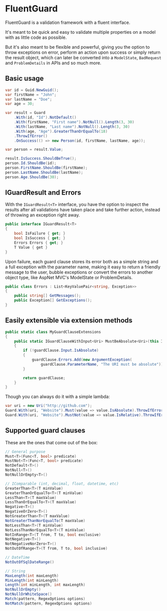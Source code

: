 ﻿# FluentGuard

FluentGuard is a validation framework with a fluent interface.

It's meant to be quick and easy to validate multiple properties on a model with as little code as possible.

But it's also meant to be flexible and powerful, giving you the option to throw exceptions on error, perform an action upon success or simply return the result object, which can later be converted into a `ModelState`, `BadRequest` and `ProblemDetails` in APIs and so much more.

## Basic usage

``` csharp
var id = Guid.NewGuid();
var firstName = "John";
var lastName = "Doe";
var age = 30;

var result = Guard
    .With(id, "Id").NotDefault()
    .With(firstName, "First name").NotNull().Length(3, 30)
    .With(lastName, "Last name").NotNull().Length(3, 30)
    .With(age, "Age").GreaterThanOrEqualTo(18)
    .ThrowIfError()
    .OnSuccess(() => new Person(id, firstName, lastName, age));

var person = result.Value;

result.IsSuccess.ShouldBeTrue();
person.Id.ShouldBe(id);
person.FirstName.ShouldBe(firstName);
person.LastName.ShouldBe(lastName);
person.Age.ShouldBe(30);
```

## IGuardResult<T> and Errors

With the `IGuardResult<T>` interface, you have the option to inspect the results after all validations have taken place and take further action, instead of throwing an exception right away.

``` csharp
public interface IGuardResult<T>
{
    bool IsFailure { get; }
    bool IsSuccess { get; }
    Errors Errors { get; }
    T Value { get }
}
```

Upon failure, each guard clause stores its error both as a simple string and a full exception with the parameter name, making it easy to return a friendly message to the user, bubble exceptions or convert the errors to another object type, like AspNet MVC's ModelState or ProblemDetails.

``` csharp
public class Errors : List<KeyValuePair<string, Exception>>
{
    public string[] GetMessages();
    public Exception[] GetExceptions();
}
```

## Easily extensible via extension methods

``` csharp
public static class MyGuardClauseExtensions
{
    public static IGuardClauseWithInput<Uri> MustBeAbsolute<Uri>(this IGuardClauseWithInput<Uri> guardClause)
    {
        if (!guardClause.Input.IsAbsolute)
        {
            guardClause.Errors.Add(new ArgumentException(
                guardClause.ParameterName, "The URI must be absolute"));
        }

        return guardClause;
    } 
}
```

Though you can always do it with a simple lambda:

``` csharp
var uri = new Uri("http://github.com");
Guard.With(uri, "Website").Must(value => value.IsAbsolute).ThrowIfError();
Guard.With(uri, "Website").MustNot(value => value.IsRelative).ThrowIfError();
```

## Supported guard clauses

These are the ones that come out of the box:

``` csharp
// General purpose
Must<T>(Func<T, bool> predicate)
MustNot<T>(Func<T, bool> predicate)
NotDefault<T>()
NotNull<T>()
NotNullOrEmpty<T>()

// IComparable (int, decimal, float, datetime, etc)
GreaterThan<T>(T minValue)
GreaterThanOrEqualTo<T>(T minValue)
LessThan<T>(T maxValue)
LessThanOrEqualTo<T>(T maxValue)
Negative<T>()
NegativeOrZero<T>()
NotGreaterThan<T>(T maxValue)
NotGreaterThanNorEqualTo(T maxValue)
NotLessThan<T>(T minValue)
NotLessThanNorEqualTo<T>(T minValue)
NotInRange<T>(T from, T to, bool exclusive)
NotNegative<T>()
NotNegativeNorZero<T>()
NotOutOfRange<T>(T from, T to, bool inclusive)

// DateTime
NotOutOfSqlDateRange()

// String
MaxLength(int maxLength)
MinLength(int minLength)
Length(int minLength, int maxLength)
NotNullOrEmpty()
NotNullOrWhiteSpace()
Match(pattern, RegexOptions options)
NotMatch(pattern, RegexOptions options)
```